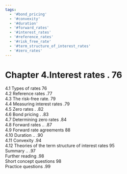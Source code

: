 ```yaml
---
tags:
  - '#bond_pricing'
  - '#convexity'
  - '#duration'
  - '#forward_rates'
  - '#interest_rates'
  - '#reference_rates'
  - '#risk_free_rate'
  - '#term_structure_of_interest_rates'
  - '#zero_rates'
---
```

# Chapter 4.Interest rates . 76  

4.1 Types of rates 76   
4.2 Reference rates .77   
4.3 The risk-free rate. 79   
4.4 Measuring interest rates .79   
4.5 Zero rates . .82   
4.6 Bond pricing . .83   
4.7 Determining zero rates .84   
4.8 Forward rates .. .87   
4.9 Forward rate agreements 88   
4.10 Duration .. .90   
4.11 Convexity .94   
4.12 Theories of the term structure of interest rates 95   
Summary .. .97   
Further reading .98   
Short concept questions 98   
Practice questions .99  

